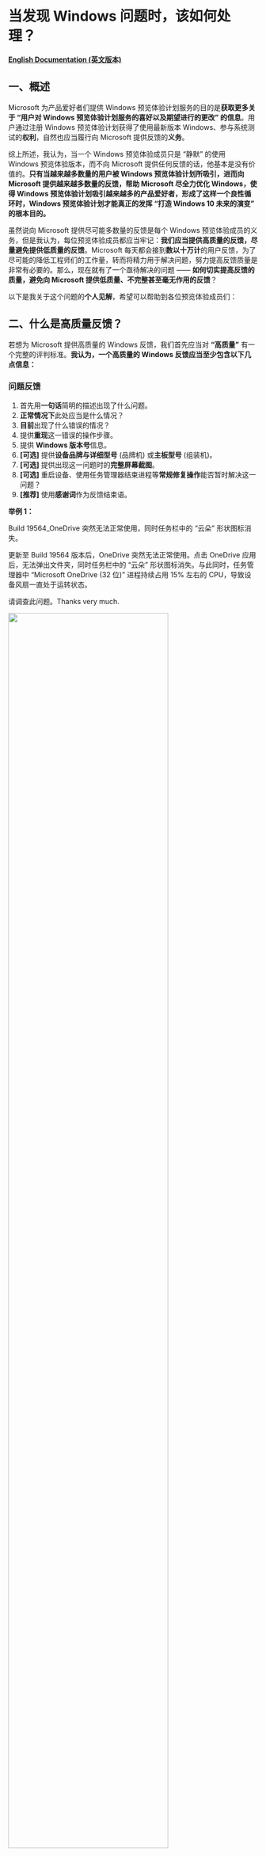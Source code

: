 # 当发现 Windows 问题时，该如何处理？

[**English Documentation (英文版本)**](https://github.com/Lingggao/Microsoft-Insider-Program/tree/master/Microsoft%20Windows%20Insider%20Program/What%20should%20we%20do%20when%20find%20a%20Windows%20issue)

## 一、概述

Microsoft 为产品爱好者们提供 Windows 预览体验计划服务的目的是**获取更多关于 “用户对 Windows 预览体验计划服务的喜好以及期望进行的更改” 的信息**。用户通过注册 Windows 预览体验计划获得了使用最新版本 Windows、参与系统测试的**权利**，自然也应当履行向 Microsoft 提供反馈的**义务**。

综上所述，我认为，当一个 Windows 预览体验成员只是 “静默” 的使用 Windows 预览体验版本，而不向 Microsoft 提供任何反馈的话，他基本是没有价值的。**只有当越来越多数量的用户被 Windows 预览体验计划所吸引，进而向 Microsoft 提供越来越多数量的反馈，帮助 Microsoft 尽全力优化 Windows，使得 Windows 预览体验计划吸引越来越多的产品爱好者，形成了这样一个良性循环时，Windows 预览体验计划才能真正的发挥 “打造 Windows 10 未来的演变” 的根本目的。**

虽然说向 Microsoft 提供尽可能多数量的反馈是每个 Windows 预览体验成员的义务，但是我认为，每位预览体验成员都应当牢记：**我们应当提供高质量的反馈，尽量避免提供低质量的反馈**。Microsoft 每天都会接到**数以十万计**的用户反馈，为了尽可能的降低工程师们的工作量，转而将精力用于解决问题，努力提高反馈质量是非常有必要的。那么，现在就有了一个亟待解决的问题 —— **如何切实提高反馈的质量，避免向 Microsoft 提供低质量、不完整甚至毫无作用的反馈**？

以下是我关于这个问题的**个人见解**，希望可以帮助到各位预览体验成员们：

## 二、什么是高质量反馈？

若想为 Microsoft 提供高质量的 Windows 反馈，我们首先应当对 **“高质量”** 有一个完整的评判标准。**我认为，一个高质量的 Windows 反馈应当至少包含以下几点信息：**

### 问题反馈

1. 首先用**一句话**简明的描述出现了什么问题。
2. **正常情况下**此处应当是什么情况？
3. **目前**出现了什么错误的情况？
4. 提供**重现**这一错误的操作步骤。
5. 提供 **Windows 版本号**信息。
6. **[可选]** 提供**设备品牌与详细型号** (品牌机) 或**主板型号** (组装机)。
7. **[可选]** 提供出现这一问题时的**完整屏幕截图**。
8. **[可选]** 重启设备、使用任务管理器结束进程等**常规修复操作**能否暂时解决这一问题？
9. **[推荐]** 使用**感谢词**作为反馈结束语。

**举例 1：**  

Build 19564_OneDrive 突然无法正常使用，同时任务栏中的 “云朵” 形状图标消失。

更新至 Build 19564 版本后，OneDrive 突然无法正常使用。点击 OneDrive 应用后，无法弹出文件夹，同时任务栏中的 “云朵” 形状图标消失。与此同时，任务管理器中 “Microsoft OneDrive (32 位)” 进程持续占用 15% 左右的 CPU，导致设备风扇一直处于运转状态。

请调查此问题。Thanks very much.

<img src="https://github.com/Lingggao/Microsoft-Insider-Program/blob/master/Microsoft%20Windows%20Insider%20Program/What%20should%20we%20do%20when%20find%20a%20Windows%20issue/Feedback.png?raw=true" width = "80%" />

> 本举例选自于我个人提交的 Windows 反馈。

**举例 2：**

Build 19559_按 “Windows 徽标键+V” 快捷键启动 “剪贴板历史记录” 并将其关闭后，无法继续输入文字。

在 Build 19559 版本中，按下 “Windows 徽标键+V” 快捷键启动 “剪贴板历史记录” 后，如果不粘贴任何内容并直接将其关闭，将无法继续使用键盘输入文字。重启设备可以暂时解决这一问题。

请调查此问题。Thanks very much.

<img src="https://github.com/Lingggao/Microsoft-Insider-Program/blob/master/Microsoft%20Windows%20Insider%20Program/What%20should%20we%20do%20when%20find%20a%20Windows%20issue/Feedback_2.png?raw=true" width = "80%" />

> 本举例同样选自于我个人提交的 Windows 反馈。

---
### 建议反馈

1. 首先用**一句话**简明的描述需要提交的建议。
2. **目前**是什么情况？(对什么现象不满意？)
3. 您**希望发生**什么情况？(希望 Microsoft 作出哪些改进？)
4. 提供针对此建议可能可行的**解决方案**，以便 Microsoft 在处理时进行参考。
5. [**可选**] 提供有关这一建议的**屏幕截图**。
6. **[推荐]** 使用**感谢词**作为反馈结束语。

**举例 1：**

希望反馈中心添加 “重新选择反馈类别” 的功能。

在目前，如果用户在反馈中心中添加反馈时选择了错误的类别，在提交完毕后是没有办法修改的。希望反馈中心添加 “重新选择反馈类别” 的功能，如果用户选择了错误的类别，可以重新进行修改，以免负责此类别的 Microsoft 工程师无法接收到用户提交的反馈。

希望 Microsoft 考虑此建议。Thanks very much.

<img src="https://github.com/Lingggao/Microsoft-Insider-Program/blob/master/Microsoft%20Windows%20Insider%20Program/What%20should%20we%20do%20when%20find%20a%20Windows%20issue/Feedback_3.png?raw=true" width = "80%" />

> 本举例选自于我个人提交的 Windows 反馈。

## 三、如何决定是否应当提交反馈？

在上面的文章中我们提到过，Microsoft 每天都会接到数以十万计的用户反馈。为了更进一步的降低工程师们的工作量，我认为，**我们不应当在发现一个问题 (或想出一个建议) 时立即编写反馈，也不应当每发现一个问题 (或想出一个建议) 就编写一次反馈**。而是要进行详细的调查与分析，着力于研究 **“是否应当提交反馈”** 以及 **“如何提交更加详细的反馈”** 这两个问题。

我们首先研究第一个问题 —— **如何决定是否应当提交反馈？**

既然这个问题确实存在，那么一定可以说明**某些 Windows 问题或建议是不应当向 Microsoft 提交反馈的**。我们只要确定了哪些反馈是不应当提交的，剩下的反馈就全部是需要提交的。什么是 **“不应当提交反馈”** 的问题？我认为，**有关以下 3 种 Windows 问题或建议，是不应当向 Microsoft 提交反馈的**：

---
### 不要提交 “已经有 Windows 预览体验成员提交过” 的问题或建议。

Windows 预览体验计划荟聚世界各地的**数百万**人，共同打造 Windows 10 未来的演变。我认为，**每位预览体验成员所发现的问题或想出的建议，有不小的概率早已被其他的成员所发现或想出。因此，每位预览体验成员都不应当直接认定自己是某反馈的 “第一作者”**。根据 Microsoft 官方文档，Windows 预览体验计划团队不鼓励提交 “过去已经有用户提交过的反馈”。因此，**我们在发现问题或想出建议时，应当首先通过反馈中心进行搜索，确认是否已有相似的反馈被其他预览体验成员所提交**。如果已有相似反馈的话，我们应当放弃提交此反馈，转而选择使用 **“投赞成票”、“添加类似反馈”、“撰写评论”** 等功能以向 Microsoft 提供个人见解。

*在记录新反馈之前，请检查其他人是否已请求或报告了相似的反馈。如果您发现有类似的问题或建议，请“点赞 ”并添加评论以使现有信息更清晰，或添加要查看的方案。如果您未在 “反馈中心 ” 发现与您的反馈类似的问题或建议，请单击 “反馈中心 ” 搜索栏旁边的 “+ 添加新反馈 ” 来添加新反馈*。

> 摘自 Windows 预览体验计划官方文档。

---
### 不要提交 “仅适用于已经停止支持 Windows 版本” 的问题或建议。

**现代生命周期策略**涵盖连续提供服务和支持的产品和服务。在此策略下，如果满足以下条件，产品或服务将持续获得支持：

1. 客户必须按照对产品或服务发布的服务和系统要求保持最新。
2. 若要使用产品或服务，客户必须获得授权。
3. Microsoft 当前必须为产品或服务提供支持。

Windows 10 系统也受到**现代生命周期策略**的约束。Microsoft 会在每年的 3 月与 9 月发布一次 Windows 10 功能更新，**对于家庭版与专业版用户，支持周期截止至功能更新发布日期起第 18 个月**。如果用户未在支持截至前将 Windows 更新至下一次功能更新的话，则 Windows 会转变为 **“已经停止支持”** 状态。

例如：Windows 10 1809 版本于 **2018 年 11 月 13 日**发布，将会于 18 个月后的 **2020 年 5 月 12 日**停止支持。如果用户未能在 **2020 年 5 月 12 日**前将 Windows 更新至 **1903** 或 **1909** 版本的话，则系统将会转变为 **“已经停止支持”** 状态。

某个 Windows 版本停止支持后，Microsoft 不会再为此版本系统提供后续的产品或服务。也就是说，**即使已停止支持的 Windows 系统中仍然存在问题，或者用户希望提出针对此版本 Windows 的功能建议，Microsoft 将大概率不会进行任何的改进或修复**。因此，提交 “**仅**适用于已经停止支持的 Windows 版本” 的问题或建议是没有价值的。

我认为，**每名 Windows 预览体验成员都应当做到每周或每两周检查一次 Windows 更新，并在检查到新版本后尽快执行下载与安装。如果确实无法做到的话，也应当至少每个月检查一次更新**。不应当出现数月乃至一年以上未检查过 Windows 更新以致系统进入停止支持状态的情况。

<img src="https://github.com/Lingggao/Microsoft-Insider-Program/blob/master/Microsoft%20Windows%20Insider%20Program/What%20should%20we%20do%20when%20find%20a%20Windows%20issue/Windows%20lifecycle.png?raw=true" width = "80%" />

---
### 不要提交 “不合逻辑” 或 “带有强烈主观色彩” 的建议

在浏览反馈中心的过程中，大家经常会看到诸如 **“请 Microsoft 收购 XXX 中国公司”** 或者 **“Windows 快点倒闭吧！”** 一类的建议反馈。我认为，无论是对 Microsoft 还是其他的 Windows 预览体验成员，这种反馈都是**没有价值**的。诚然，Windows 或其他 Microsoft 产品确实存在影响用户使用体验的问题，但预览体验成员应当保持**理性**与**客观**，针对问题开展细致的的调查与研究，并尽快向 Microsoft 进行报告，而不应当直接提出**不合逻辑**或**带有强烈主观色彩**的建议。

但是，对于 **“长久以来一直存在、用户们习以为常的现象”**，如果 Windows 预览体验成员认为这种现象不应存在的话，也是**应当提交反馈的**，因为这并不属于 “不合逻辑”。如同 Windows 更新功能，过去 Microsoft 不允许用户自行暂停 Windows 更新，系统经常会在用户的工作时段自动重启更新，对用户们的工作和生活造成了严重影响。虽然这是 **“长久以来一直存在”** 的问题，但是广大 Windows 预览体验成员们仍然坚持不懈的向 Microsoft 提交反馈与观点，最终使得 Microsoft 在 1903 版本 Windows 10 系统中添加了 “暂停更新” 的功能。

我认为，**“长久以来一直存在、用户们习以为常的现象” 的现象不一定是合理的，Windows 预览体验成员们更要针对此类问题进行思考与分析，要设身处地的站在用户角度看待问题。正如同中国伟大的文学家、思想家鲁迅先生在《狂人日记》中所写的一样，*“从来如此，便对么？”***

> 注：如果确实无法确认是否应当提交反馈的话，则一律提交。

## 四、如何获得有关 Windows 问题更详细的信息？

在本文档的上一部分，我们完整的讨论了有关 **“如何决定是否应当提交反馈”** 的问题，接下来，我们要解决掉第二个问题 —— **如何提交相比于 “高质量反馈” 更加详细的 Windows 问题反馈？**

Windows 预览体验成员们应当非常清楚，**我们向 Microsoft 提交的反馈中添加了越多详细信息，对问题的调查与处理工作就越有帮助**，这是理所应当的。既然我们已经决定向 Microsoft 提交反馈，不如就在这一基础之上对问题进行更加细致的研究，争取让反馈对工程师解决问题起到**最大化**的帮助。

第**五**章节是我个人总结的 [**“Windows 问题通用调查研究流程”**]()。经过了长时间的测试工作，我确认此流程能够有效达成 **“帮助用户获得有关 Windows 问题更详细的信息”** 的需求。我将会把完整的流程毫无保留的分享给预览体验成员们，希望可以对大家参与 Windows 测试工作起到帮助。

## 五、Windows 问题通用调查研究流程

<img src="https://github.com/Lingggao/Microsoft-Insider-Program/blob/master/Microsoft%20Windows%20Insider%20Program/What%20should%20we%20do%20when%20find%20a%20Windows%20issue/General%20Investigation%20and%20Research%20Process.png?raw=true" width = "80%" />

> 点击 [此处](https://www.processon.com/view/link/5e6089cae4b03ecc75214492) 前往 ProcessOn 查看完整流程图。  
> 注：此流程图是我过去绘制的，内容比下方的文字流程要少一些，请大家以下方的文字说明为准。  
> 注 2：此流程图并没有按照规范标准进行绘制，同时也很简陋。我会尽快重新绘制此图，希望大家可以理解。

---
### 发现问题

编写并提交一个 Windows 问题反馈的首要前提自然是 **“我们需要先发现一个 Windows 问题”**。我认为，**作为一名 Windows 预览体验成员，不仅要在自己使用 Windows 10 设备的过程中发现问题，还要在日常的工作生活中主动的在社交媒体 (例如知乎、微博、贴吧等) 探寻其他 Windows 用户所发现并提供的问题。即使用户使用的是不雅词汇，我们也要理解并重视用户提供的任何 Windows 问题线索**。

---
### 记录至待办清单

一旦我们发现 (或在社交媒体中探寻到) 了任何 Windows 问题，我们的首要任务就是**记录**。根据我的个人经验，当我们 **“突然”** 发现问题或产生灵感时，如果不尽快将其加以记录，大概率会很快忘记。我认为，**将突然发现的问题或产生的灵感记录至待办清单可以有效的避免遗忘，同时也可以在一定程度上避免 “拖延症” 的出现**。

> 推荐使用 “Microsoft To Do” 作为首选的待办清单应用。Microsoft To Do，让您从工作到娱乐都保持专注。  
> 点击 [此处](https://todo.microsoft.com/tasks/) 以了解有关 Microsoft To Do 应用的详细信息。

如果我们是在**社交媒体中探寻到**了 Windows 问题线索，则应当依次执行下方的 [**“第 1 次测试”**]() 与 [**“第 2 次测试”**]()。而如果我们是在**自行使用 Windows 10 设备**时发现了问题的话，则仅需执行 [**“第 2 次测试”**]()。

---
### 第 1 次测试

如果我们是通过社交媒体获取到的其他用户有关 Windows 10 的问题报告的话，**不应当**立即向 Microsoft 提交反馈，因为这种由非 Windows 预览体验成员所提供的问题线索很可能是**带有强烈主观色彩的、并不准确**的。因此，我们首先需要执行 **“第 1 次测试”** 流程，确认用户所报告的问题是否属实存在。

**第 1 次测试要求：**

1. 使用**真机**，使用与用户**相同**版本的 Windows 系统，内部版本号**尽量保持一致** (如果用户没有提供 Windows 版本号的话，则使用 Windows 10 最新正式版本)。
2. 执行与用户**完全相同**的操作 (如果用户只是报告了问题，没有提供重现步骤的话，Windows 预览体验成员应当自行猜测用户可能执行的操作)，确认问题能否成功重现，**以判断问题是否属实存在**。预览体验成员尝试重现问题时的操作不能与用户实际执行的操作出现过大的偏差，否则将会影响测试结果的准确。
3. 如果用户使用的 Windows 系统版本**已停止支持**，则直接**结束通用调查研究流程**，无需再进行测试。

看到这里，很多 Windows 预览体验成员应该会有这样的想法 —— 我是一名预览体验成员，那么电脑中安装的自然是 Windows 预览体验版本，我没有办法去测试正式版本 Windows 10 系统中的问题。我认为，**每一位专业的 Windows 预览体验成员都应当拥有至少两台 Windows 10 设备，其中一台运行 Windows 10 Insider Preview Fast ring (或 Slow ring) 版本，另一台设备运行 Slow ring (或最新正式版本) Windows，这种双设备配置可以让预览体验成员更高效的为 Microsoft 做出贡献**。

如果第 1 次测试确认问题属实存在，则应当继续执行[**第 2 次测试**]()流程。如果第 1 次测试无法成功重现问题，则应当执行 [**“问题无法成功重现”**]() 流程。**不能跳过第 2 次测试流程而直接执行 “问题可以成功重现” 流程，这样是不严谨的**。

---
### 第 2 次测试

如果第 1 次测试确认用户报告的问题属实存在，或者问题是由 Windows 预览体验成员自行发现的话，都应当执行**第 2 次测试**。第 2 次测试是帮助我们 **“获得有关 Windows 问题更详细的信息”** 的最重要流程，可以让我们编写出更有价值的反馈，这一流程**不能跳过或敷衍执行**。

**第 2 次测试要求：**

1. 在**不同版本的 Windows 系统**中进行测试，确认问题是否仍然可以成功重现 (**例如**：如果问题是在 Windows 预览体验版本中发现的，那么测试一下在正式版本 Windows 中问题是否仍然存在)。
2. 执行与可行的重现步骤**类似**的操作，确认问题是否仍然可以成功重现 (**例如**：如果此问题是在使用浏览器输入文本时发现的，那么测试一下在本地 txt 文档中输入文本时问题是否仍然存在)。

在执行第 2 次测试的过程中，要尽可能的**多想、多做**，努力发掘有关 Windows 问题更详细的信息。对于发掘到的详细信息，要尽快**记录至待办清单**。第 2 次测试流程结束后，应当继续执行 [**“问题可以成功重现”**]() 流程。

---
### 问题无法成功重现

普通 Windows 用户在社交媒体中报告的问题通常是**不全面、不客观**的。即使在**第 1 次测试**流程中我们无法成功重现问题，也无需气馁，因为这是非常正常的。**问题无法成功重现通常是由于用户所提供的线索不足导致的，而并非是 Windows 预览体验成员们的工作出现了失误**。

如果问题确实无法重现，那么预览体验成员们要做的有以下三点：

1. **暂时终止测试工作**。
2. **继续保持对问题的跟踪**。
3. **考虑第三方应用程序干扰的可能性**。

我们要明确的是：**可以暂时终止测试，但是不能终止对问题的跟踪**。Windows 10 是一套庞大的计算机软件，无法保证所有新的功能在每一台设备上都可以正常使用，也无法保证所有的 Bug 在每一台设备上都可以成功重现。

我认为，**我们应当对无法重现的问题保持 14 天时间的跟踪，跟踪期间每 7 天再次执行一次测试，每次测试应当更换不同的 Windows 版本或操作步骤，以最大面积覆盖问题可能情况，这样可以提高问题成功重现的概率**。

如果问题**在跟踪期间成功重现**，或者**短时间内有多名 Windows 用户报告了同样的问题** (即使 Windows 预览体验成员的个人设备仍然未能成功重现问题)，应当针对此问题恢复执行[**第 2 次测试**]()流程。同时，如果情况如**后者**的话，反馈应当**尽快**编写与提交，以便 Microsoft 在第一时间接收到相关情况并开展调查与处理。

我认为，**“短时间内有多位用户报告”** 的判定原则应当为 **“每 14 天发现 >= 5 名用户报告相同的 Windows 问题，并且他们使用的系统版本号相差较小”**。**“尽快”** 应当为 **“在 ‘短时间内有多位用户报告’ 情况判定成立的 24 小时向 Microsoft 提交反馈”**。

出现问题无法成功重现的情况时，也要考虑此问题是否是由于用户设备中安装的**第三方应用程序干扰**所导致的，必要时可以以 Windows 预览体验成员的身份 **(不能冒充 Microsoft 工程师或其他任何人)** 直接建议用户执行 [**干净启动**](https://support.microsoft.com/zh-cn/help/929135/how-to-perform-a-clean-boot-in-windows) 操作。

---
### 问题可以成功重现

当 Windows 问题在执行**第 2 次测试**流程获得了足够多的详细信息后，我们就可以进入**反馈的编写、校对与提交**流程了。编写反馈要严格按照上述的 [**高质量反馈**](https://github.com/Lingggao/Microsoft-Insider-Program/blob/master/Microsoft%20Windows%20Insider%20Program/What%20should%20we%20do%20when%20find%20a%20Windows%20issue/README_cn.md#%E4%BA%8C%E4%BB%80%E4%B9%88%E6%98%AF%E9%AB%98%E8%B4%A8%E9%87%8F%E5%8F%8D%E9%A6%88) 要求，尽可能的做到**符合 “高质量反馈” 要求**。

反馈编写完毕后即可进入 **“校对”** 流程。通常情况下，需要校对的有以下 3 点：

1. 编写的反馈中是否存在**错字**或**语法使用不当**的现象？
2. 反馈的文本内容是否采用了**多段式**的分布？(**不建议将所有文字挤在一个段落**)
3. 反馈的整体语气是否做到了**平和而不偏激，尊重而不讽刺**？

校对结束后，我们即可通过 Windows 10 内置的 **Feedback Hub (反馈中心)** 应用提交反馈。在提交过程中，应当**选择合适的反馈类别，提供足够的截图与重现步骤**。至此，Windows 问题的调查与研究流程结束，我们只需要静待 Microsoft 做出响应即可。

> 注：Feedback Hub 应用仅适用于提交有关 **Windows 10 系统、Windows 应用、Windows Phone、HoloLens、开发人员平台、Windows 社区 / 论坛*等* 产品**的反馈。其余使用 Windows 10 系统执行其他的操作 (**例如查看 Microsoft 文档**) 时发现的问题，应当选择其他合适的反馈渠道 (**例如通过 GitHub 提交 Issue**)，而不应当全部在 Feedback Hub 应用中提交。

## 六、使用 Feedback Hub (反馈中心) 应用的注意事项

Feedback Hub (反馈中心) 应用曾经存在着数量较多的问题，这些问题可能会严重影响 Windows 预览体验成员们的反馈提交体验。**我在两年多时间的 Windows 反馈提交工作中，也针对反馈中心应用存在的问题编写过几条注意事项，这些注意事项可以最大程度的避免预览体验成员遭受这些异常问题的困扰**。目前，反馈中心应用曾经存在的异常问题已经基本修复完毕，但是我认为，将这些注意事项分享给大家是有必要的，它们仍然可以用于解决大多数预览体验成员关于反馈中心应用的**使用疑惑**。

1. 不建议在**连接至 VPN** 的状态下使用反馈中心，此时反馈中心会弹出 **“我们在连接时遇到问题”** 提示。在这种情况下，我们提交的反馈可能既不会上传至 Microsoft 服务器，也不会保存在本地端，大概率会出现**反馈丢失**的情况。

<img src="https://github.com/Lingggao/Microsoft-Insider-Program/blob/master/Microsoft%20Windows%20Insider%20Program/What%20should%20we%20do%20when%20find%20a%20Windows%20issue/Error.png?raw=true" width = "80%" />

> “我们在连接时遇到问题” 提示

2. 编写完毕反馈并点击了 **“提交”** 按钮后，建议在下方的 Thanks 页面**停留一分钟左右的时间**，不建议立即点击 **“继续使用反馈中心”** 按钮直接返回。如果快速点击了返回按钮的话，小概率会出现**反馈丢失**的情况。

<img src="https://github.com/Lingggao/Microsoft-Insider-Program/blob/master/Microsoft%20Windows%20Insider%20Program/What%20should%20we%20do%20when%20find%20a%20Windows%20issue/Thanks.png?raw=true" width = "80%" />

> Thanks 页面

3. 提交反馈时，如果在添加附件时选择了 **“重现问题”** 的话，会有一个 **“记录的诊断数据 - 数据尚在收集中。这可能需要一点时间”** 的过程。不建议在数据收集尚未完成时直接点击 **“提交”** 按钮，这可能会导致 Microsoft 无法收集到完整的诊断数据，不利于工程师针对问题开展调查与研究。**建议在 “数据尚在收集中” 的提示消失后再提交反馈**。

<img src="https://github.com/Lingggao/Microsoft-Insider-Program/blob/master/Microsoft%20Windows%20Insider%20Program/What%20should%20we%20do%20when%20find%20a%20Windows%20issue/Collecting.png?raw=true" width = "80%" />

> 数据尚在收集中。这可能需要一点时间。

<img src="https://github.com/Lingggao/Microsoft-Insider-Program/blob/master/Microsoft%20Windows%20Insider%20Program/What%20should%20we%20do%20when%20find%20a%20Windows%20issue/Collected.png?raw=true" width = "80%" />

> 数据已收集

4. 经常使用反馈中心的 Windows 预览体验成员们会注意到，经常会出现 **“在提交了一条反馈之后，‘我的反馈’ 中找不到刚刚提交的反馈”** 的现象，这是正常现象。反馈一般需要 **2 分钟**左右的时间才能在 **“我的反馈”** 中刷新出来，有时可能需要**数个小时**甚至**一天**的时间。因此，如果大家找不到自己刚刚提交的反馈的话，请不要着急，一般最多一天时间即可恢复正常。**同时，大家也不必立即重新提交反馈，避免出现同一反馈重复提交的情况**。

5. 在反馈中心内重现问题时，建议**完整的执行与记录从电脑桌面到出现问题时的所有步骤**，而不建议仅执行能让问题重现的操作步骤。例如，如果我们希望报告 **“设置”>“显示”** 中的某个按钮按下后没有响应的问题，在重现问题时，建议完整的执行以下操作：

    ***“在反馈中心中点击 ‘开始记录 ’ 按钮 ”>“启动开始菜单 ”>“点击 ‘齿轮 ’ 图标 ”>“点击 ‘显示 ’ 选项卡 ”>“点击无响应的按钮 ”>“返回反馈中心 ”>“点击 ‘停止记录 ’ 按钮 ”***。

    而**不建议**仅仅记录下面这个**独立**的操作：
	
    ***“在反馈中心中点击 ‘开始记录 ’ 按钮 ”>“点击无响应的按钮 ”>“返回反馈中心 ”>“点击 ‘停止记录 ’ 按钮 ”***。
 
    前者可以让 Microsoft 接收到更加完整的诊断数据。

6. 善用 **“将此项设为高优先级”** 选择框。不建议各位 Windows 预览体验成员**滥用**这个优先级选择框 (即提交任何反馈时都将其勾选)，但是在需要的时候，我们应当**毫不犹豫的将其勾选**。一般情况下，以下 4 种 Windows 问题是应当勾选 **“将此项设为高优先级”** 选择框的：

	- **常用 Windows 功能** (例如 Windows 更新、设置、开始菜单、操作中心等) **无法正常使用**。
	- **Microsoft 旗下其他应用程序** (例如 OneDrive、Office) 在 Windows 系统中**无法正常使用**。
	- 电脑无法正常开机、性能受到严重影响、系统冻结或无响应、大量应用无法启动等**严重 Windows 故障**。
	- 其他**严重影响预览体验成员使用体验**的 Windows 系统问题 (大家可以自行斟酌)。
	
<img src="https://github.com/Lingggao/Microsoft-Insider-Program/blob/master/Microsoft%20Windows%20Insider%20Program/What%20should%20we%20do%20when%20find%20a%20Windows%20issue/HighPriority.png?raw=true" width = "80%" />

> 将此项设为高优先级

---
[**回到顶部**](https://github.com/Lingggao/Microsoft-Insider-Program/blob/master/Microsoft%20Windows%20Insider%20Program/What%20should%20we%20do%20when%20find%20a%20Windows%20issue/README_cn.md#%E5%BD%93%E5%8F%91%E7%8E%B0-windows-%E5%BC%82%E5%B8%B8%E9%97%AE%E9%A2%98%E6%97%B6%E8%AF%A5%E6%80%8E%E6%A0%B7%E5%8E%BB%E5%81%9A)

